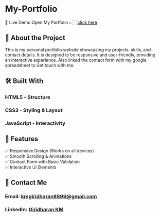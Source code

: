 # My-Portfolio
🚀 Live Demo
    Open My Portfolio 👉🏻 [click here](https://giridharan-km.netlify.app/)

## 📌 About the Project
This is my personal portfolio website showcasing my projects, skills, and contact details. It is designed to be responsive and user-friendly, providing an interactive experience. Also linked the contact form with my google spreadsheet to Get touch with me.

## 🛠️ Built With
### HTML5 - Structure
### CSS3 - Styling & Layout
### JavaScript - Interactivity

## 🔧 Features
✅ Responsive Design (Works on all devices)  
✅ Smooth Scrolling & Animations  
✅ Contact Form with Basic Validation  
✅ Interactive UI Elements  

## 📩 Contact Me
### Email: [kmgiridharan8899@gmail.com](mailto:kmgiridharan8899@gmail.com)
### LinkedIn: [Giridharan KM](https://www.linkedin.com/in/giri8899/)
